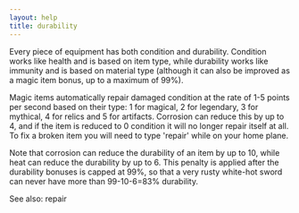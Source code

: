 ```yaml
---
layout: help
title: durability
---
```


Every piece of equipment has both condition and durability.  Condition works 
like health and is based on item type, while durability works like immunity 
and is based on material type (although it can also be improved as a magic 
item bonus, up to a maximum of 99%).

Magic items automatically repair damaged condition at the rate of 1-5 points 
per second based on their type: 1 for magical, 2 for legendary, 3 for mythical,
4 for relics and 5 for artifacts.  Corrosion can reduce this by up to 4, and if
the item is reduced to 0 condition it will no longer repair itself at all.  To 
fix a broken item you will need to type 'repair' while on your home plane.

Note that corrosion can reduce the durability of an item by up to 10, while 
heat can reduce the durability by up to 6.  This penalty is applied after 
the durability bonuses is capped at 99%, so that a very rusty white-hot sword 
can never have more than 99-10-6=83% durability.

See also: repair

